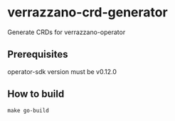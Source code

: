 # verrazzano-crd-generator

Generate CRDs for verrazzano-operator

## Prerequisites

operator-sdk version must be v0.12.0

## How to build
```
make go-build
```
